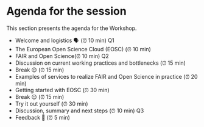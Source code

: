 # Agenda for the session

This section presents the agenda for the Workshop.

- Welcome and logistics 🗣️ (⏰ 10 min)	Q1
- The European Open Science Cloud (EOSC) (⏰ 10 min)
- FAIR and Open Science(⏰ 10 min)	Q2
- Discussion on current working practices and bottlenecks (⏰ 15 min)
- Break 😌 (⏰ 15 min)
- Examples of services to realize FAIR and Open Science in practice (⏰ 20 min)
- Getting started with EOSC (⏰ 30 min)
- Break 😌 (⏰ 15 min)
- Try it out yourself (⏰ 30 min)
- Discussion, summary and next steps (⏰ 10 min)	Q3
- Feedback 💬 (⏰ 5 min)

